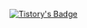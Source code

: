 <a href="https://kons03.tistory.com/" target="_blank">[![Tistory's Badge](https://github-readme-tistory-card.vercel.app/api/badge?name=Tistory%20Blog)](https://kons03.tistory.com/)</a>
